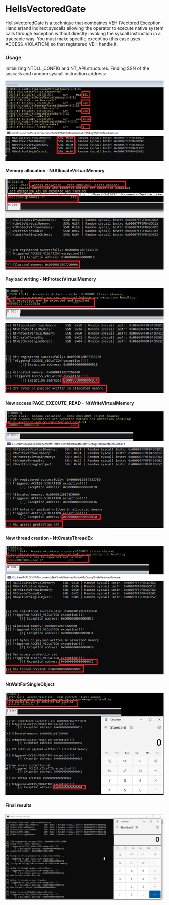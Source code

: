 # HellsVectoredGate


HellsVectoredGate is a technique that combaines VEH (Vectored Exception Handler)and indirect syscalls allowing the operator to execute native system calls through exception without directly invoking the syscall instruction in a traceable way. You must make specific exceptino (this case uses ACCESS_VIOLATION) so that registered VEH handle it.


### Usage

Initializing NTDLL_CONFIG and NT_API structures. Finding SSN of the syscalls and random syscall instruction address:

![1](/Media/1.png)

#### Memory allocation - NtAllocateVirtualMemory

![2](/Media/2.png)

#### Payload writing - NtProtectVirtualMemory

![3](/Media/3.png)

#### New access PAGE_EXECUTE_READ - NtWriteVirtualMemory

![4](/Media/4.png)

#### New thread creation - NtCreateThreadEx

![5](/Media/5.png)

#### NtWaitForSingleObject

![6](/Media/6.png)

#### Final results

![7](/Media/7.png)
